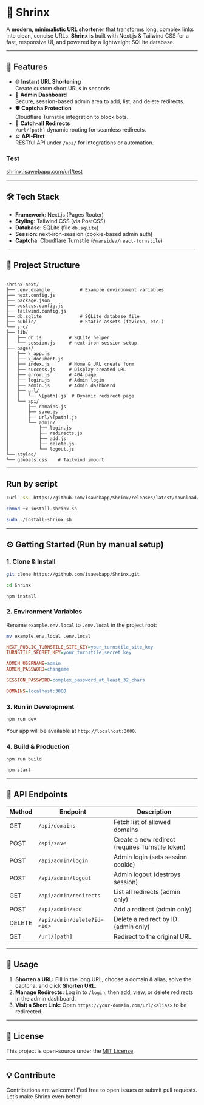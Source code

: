 # 🔗 Shrinx

A **modern, minimalistic URL shortener** that transforms long, complex links into clean, concise URLs. **Shrinx** is built with Next.js & Tailwind CSS for a fast, responsive UI, and powered by a lightweight SQLite database.

---

## 🚀 Features

- 🌐 **Instant URL Shortening**  
  Create custom short URLs in seconds.
- 🔐 **Admin Dashboard**  
  Secure, session-based admin area to add, list, and delete redirects.
- 🛡️ **Captcha Protection**  
  Cloudflare Turnstile integration to block bots.
- 🔄 **Catch-all Redirects**  
  `/url/[path]` dynamic routing for seamless redirects.
- ⚙️ **API-First**  
  RESTful API under `/api/` for integrations or automation.

### Test
[shrinx.isawebapp.com/url/test](https://shrinx.isawebapp.com/url/test)


---

## 🛠️ Tech Stack

- **Framework**: Next.js (Pages Router)  
- **Styling**: Tailwind CSS (via PostCSS)  
- **Database**: SQLite (file `db.sqlite`)  
- **Session**: next-iron-session (cookie-based admin auth)  
- **Captcha**: Cloudflare Turnstile (`@marsidev/react-turnstile`)  

---

## 📂 Project Structure

```

shrinx-next/
├── .env.example           # Example environment variables
├── next.config.js
├── package.json
├── postcss.config.js
├── tailwind.config.js
├── db.sqlite              # SQLite database file
├── public/                # Static assets (favicon, etc.)
└── src/
├── lib/
│   ├── db.js          # SQLite helper
│   └── session.js     # next-iron-session setup
├── pages/
│   ├── \_app.js
│   ├── \_document.js
│   ├── index.js       # Home & URL create form
│   ├── success.js     # Display created URL
│   ├── error.js       # 404 page
│   ├── login.js       # Admin login
│   ├── admin.js       # Admin dashboard
│   ├── url/
│   │   └── \[path].js  # Dynamic redirect page
│   └── api/
│       ├── domains.js
│       ├── save.js
│       ├── url/\[path].js
│       └── admin/
│           ├── login.js
│           ├── redirects.js
│           ├── add.js
│           ├── delete.js
│           └── logout.js
└── styles/
└── globals.css    # Tailwind import

````

---
## Run by script

```bash
curl -sSL https://github.com/isawebapp/Shrinx/releases/latest/download/install-shrinx.sh -o install-shrinx.sh
```
```bash
chmod +x install-shrinx.sh
```
```bash
sudo ./install-shrinx.sh
```


---

## ⚙️ Getting Started (Run by manual setup)

### 1. Clone & Install

```bash
git clone https://github.com/isawebapp/Shrinx.git
```
```bash
cd Shrinx
```
```bash
npm install
````

### 2. Environment Variables

Rename `example.env.local` to `.env.local` in the project root:

```bash
mv example.env.local .env.local
```

```ini
NEXT_PUBLIC_TURNSTILE_SITE_KEY=your_turnstile_site_key
TURNSTILE_SECRET_KEY=your_turnstile_secret_key

ADMIN_USERNAME=admin
ADMIN_PASSWORD=changeme

SESSION_PASSWORD=complex_password_at_least_32_chars

DOMAINS=localhost:3000
```

### 3. Run in Development

```bash
npm run dev
```

Your app will be available at `http://localhost:3000`.

### 4. Build & Production

```bash
npm run build
```
```bash
npm start
```

---

## 🔗 API Endpoints

| Method | Endpoint                    | Description                                      |
| ------ | --------------------------- | ------------------------------------------------ |
| GET    | `/api/domains`              | Fetch list of allowed domains                    |
| POST   | `/api/save`                 | Create a new redirect (requires Turnstile token) |
| POST   | `/api/admin/login`          | Admin login (sets session cookie)                |
| POST   | `/api/admin/logout`         | Admin logout (destroys session)                  |
| GET    | `/api/admin/redirects`      | List all redirects (admin only)                  |
| POST   | `/api/admin/add`            | Add a redirect (admin only)                      |
| DELETE | `/api/admin/delete?id=<id>` | Delete a redirect by ID (admin only)             |
| GET    | `/url/[path]`               | Redirect to the original URL                     |

---

## 📝 Usage

1. **Shorten a URL:**
   Fill in the long URL, choose a domain & alias, solve the captcha, and click **Shorten URL**.
2. **Manage Redirects:**
   Log in to `/login`, then add, view, or delete redirects in the admin dashboard.
3. **Visit a Short Link:**
   Open `https://your-domain.com/url/<alias>` to be redirected.

---

## 📜 License

This project is open-source under the [MIT License](LICENSE).

---

## 💡 Contribute

Contributions are welcome! Feel free to open issues or submit pull requests. Let’s make Shrinx even better!
